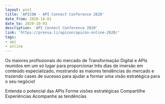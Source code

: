 ```yaml
---
layout: post
title: 'APICON - API Connect Conference 2020'
date_from: 2020-10-01
date_to: 2020-10-03
description: 'API Connect Conference 2020'
link: 'https://prensa.li/apicon/apicon-online-2020/'
tags:
- api
- online
---
```


Os maiores profissionais do mercado de Transformação Digital e APIs reunidos em um só lugar para proporcionar três dias de imersão em conteúdo especializado, 
mostrando as maiores tendências do mercado e trazendo cases de sucesso para ajudar a formar uma visão estratégica para o seu negócio!

Entenda o potencial das APIs
Forme visões estratégicas
Compartilhe Experiências
Acompanhe as tendências
